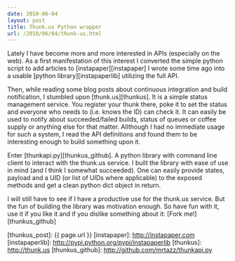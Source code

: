 ```yaml
---
date: 2010-06-04
layout: post
title: Thunk.us Python wrapper
url: /2010/06/04/thunk-us.html
---
```


Lately I have become more and more interested in APIs (especially on the web).
As a first manifestation of this interest I converted the simple python script
to add articles to [instapaper][instapaper] I wrote some time ago into a usable
[python library][instapaperlib] utilizing the full API.

Then, while reading some blog posts about continuous integration and build notification,
I stumbled upon [thunk.us][thunkus]. It is a simple status management service. You
register your thunk there, poke it to set the status and everyone who needs to
(i.e. knows the ID) can check it. It can easily be used to notify about succeeded/failed
builds, status of queues or coffee supply or anything else for that matter. Allthough I
had no immediate usage for such a system, I read the API definitions and found them to
be interesting enough to build something upon it.

Enter [thunkapi.py][thunkus_github]. A python library with command line client to interact
with the thunk.us service. I built the library with ease of use in mind (and I think I
somewhat succeeded). One can easily provide states, payload and a UID (or list of UIDs where
applicable) to the exposed methods and get a clean python dict object in return.

I will still have to see if I have a productive use for the thunk.us service. But the fun of
building the library was motivation enough. So have fun with it, use it if you like it
and if you dislike something about it: [Fork me!][thunkus_github]



[thunkus_post]: {{ page.url }}
[instapaper]: http://instapaper.com
[instapaperlib]: http://pypi.python.org/pypi/instapaperlib
[thunkus]: http://thunk.us
[thunkus_github]: http://github.com/mrtazz/thunkapi.py
